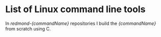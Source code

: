 # List of Linux command line tools

In _redmond-{commandName}_ repositories I build the _{commandName}_ from scratch using C.
